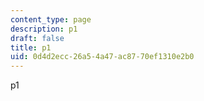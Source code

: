 ```yaml
---
content_type: page
description: p1
draft: false
title: p1
uid: 0d4d2ecc-26a5-4a47-ac87-70ef1310e2b0
---
```

p1